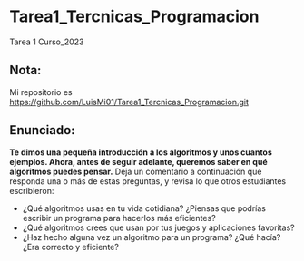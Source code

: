 # Tarea1_Tercnicas_Programacion
Tarea 1 Curso_2023

## Nota:
Mi repositorio es https://github.com/LuisMi01/Tarea1_Tercnicas_Programacion.git

## Enunciado: 

__Te dimos una pequeña introducción a los algoritmos y unos cuantos ejemplos. Ahora, antes de seguir adelante, queremos saber en qué algoritmos puedes pensar.__
Deja un comentario a continuación que responda una o más de estas preguntas, y revisa lo que otros estudiantes escribieron:
* ¿Qué algoritmos usas en tu vida cotidiana? ¿Piensas que podrías escribir un programa para hacerlos más eficientes?
* ¿Qué algoritmos crees que usan por tus juegos y aplicaciones favoritas?
* ¿Haz hecho alguna vez un algoritmo para un programa? ¿Qué hacía? ¿Era correcto y eficiente?
